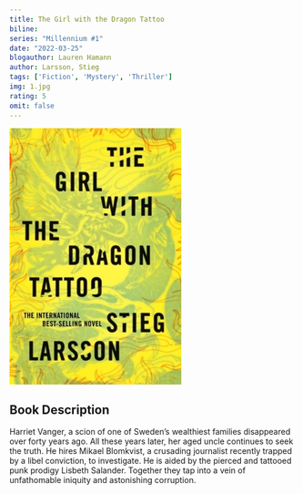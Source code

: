```yaml
---
title: The Girl with the Dragon Tattoo
biline:
series: "Millennium #1"
date: "2022-03-25"
blogauthor: Lauren Hamann
author: Larsson, Stieg
tags: ['Fiction', 'Mystery', 'Thriller']
img: 1.jpg
rating: 5
omit: false
---
```


![Book Cover](1.jpg)


## Book Description

Harriet Vanger, a scion of one of Sweden’s wealthiest families disappeared over forty years ago. All these years later, her aged uncle continues to seek the truth. He hires Mikael Blomkvist, a crusading journalist recently trapped by a libel conviction, to investigate. He is aided by the pierced and tattooed punk prodigy Lisbeth Salander. Together they tap into a vein of unfathomable iniquity and astonishing corruption.